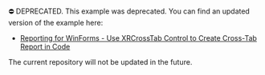⛔ DEPRECATED. This example was deprecated. You can find an updated version of the example here:

- [Reporting for WinForms - Use XRCrossTab Control to Create Cross-Tab Report in Code](https://github.com/DevExpress-Examples/reporting-winforms-crosstab-runtime)

The current repository will not be updated in the future.